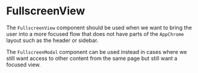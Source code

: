 # FullscreenView

The `FullscreenView` component should be used when we want to bring the user into a more focused flow that does not have parts of the `AppChrome` layout such as the header or sidebar.

The `FullscreenModal` component can be used instead in cases where we still want access to other content from the same page but still want a focused view.
